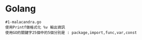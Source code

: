 # Golang

```
#1-malacandra.go 
使用Printf做格式化 %v 輸出資訊
使用GO的關鍵字25個中的5個分別是 : package,import,func,var,const
```
